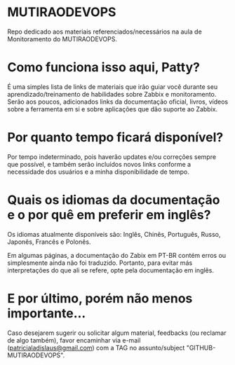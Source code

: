 # MUTIRAODEVOPS
Repo dedicado aos materiais referenciados/necessários na aula de Monitoramento do MUTIRAODEVOPS.

# Como funciona isso aqui, Patty?
É uma simples lista de links de materiais que irão guiar você durante seu aprendizado/treinamento de habilidades sobre Zabbix e monitoramento.  
Serão aos poucos, adicionados links da documentação oficial, livros, vídeos sobre a ferramenta em si e sobre aplicações que dão suporte ao Zabbix.

# Por quanto tempo ficará disponível?
Por tempo indeterminado, pois haverão updates e/ou correções sempre que possível, e também serão incluídos novos links conforme a necessidade dos usuários e a minha disponibilidade de tempo.

# Quais os idiomas da documentação e o por quê em preferir em inglês?
Os idiomas atualmente disponíveis são: Inglês, Chinês, Português, Russo, Japonês, Francês e Polonês.

Em algumas páginas, a documentação do Zabix em PT-BR contém erros ou simplesmente ainda não foi traduzido. Portanto, para evitar más interpretações do que ali se refere, opte pela documentação em inglês.

# E por último, porém não menos importante...
Caso desejarem sugerir ou solicitar algum material, feedbacks (ou reclamar de algo também), favor encaminhar via e-mail (patricialadislaus@gmail.com) com a TAG no assunto/subject "GITHUB-MUTIRAODEVOPS".
